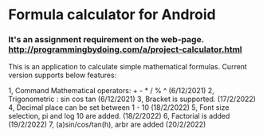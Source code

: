 # Formula calculator for Android

### It's an assignment requirement on the web-page. http://programmingbydoing.com/a/project-calculator.html

This is an application to calculate simple mathematical formulas. Current version supports below features:

1, Command Mathematical operators: + - * / % ^ (6/12/2021)
2, Trigonometric : sin cos tan (6/12/2021)
3, Bracket is supported. (17/2/2022)
4, Decimal place can be set between 1 - 10 (18/2/2022)
5, Font size selection, pi and log 10 are added. (18/2/2022)
6, Factorial is added (19/2/2022)
7, (a)sin/cos/tan(h), arbr are added (20/2/2022)
